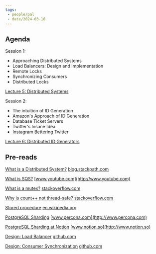 ```yaml
---
tags:
 - people/pal
 - date/2024-03-18
---
```


## Agenda

Session 1:

- Approaching Distributed Systems
- Load Balancers: Design and Implementation
- Remote Locks
- Synchronizing Consumers
- Distributed Locks

[Lecture 5: Distributed Systems](https://www.notion.so/Lecture-5-Distributed-Systems-1a3df0a0a83848cda09adbf4d329f5ff?pvs=21)

Session 2:

- The intuition of ID Generation
- Amazon's Approach of ID Generation
- Database Ticket Servers
- Twitter's Insane Idea
- Instagram Bettering Twitter

[Lecture 6: Distributed ID Generators](https://www.notion.so/Lecture-6-Distributed-ID-Generators-7b2d123bdf6845a689befe3fa172b30a?pvs=21)

## Pre-reads

[What is a Distributed System?](https://blog.stackpath.com/distributed-system/) [blog.stackpath.com](http://blog.stackpath.com)

[What is SQS?](https://www.youtube.com/watch?v=XrX7rb6M3jw) [www.youtube.com](http://www.youtube.com)

[What is a mutex?](https://stackoverflow.com/questions/34524/what-is-a-mutex) [stackoverflow.com](http://stackoverflow.com)

[Why is count++ not thread-safe?](https://stackoverflow.com/questions/680097/ive-heard-i-isnt-thread-safe-is-i-thread-safe) [stackoverflow.com](http://stackoverflow.com)

[Stored procedure](https://en.wikipedia.org/wiki/Stored_procedure) [en.wikipedia.org](http://en.wikipedia.org)

[PostgreSQL Sharding](https://www.percona.com/blog/2019/05/24/an-overview-of-sharding-in-postgresql-and-how-it-relates-to-mongodbs/) [www.percona.com](http://www.percona.com)

[PostgreSQL Sharding at Notion](https://www.notion.so/blog/sharding-postgres-at-notion) [www.notion.so](http://www.notion.so)

[Design: Load Balancer](https://github.com/relogX/system-design-questions/blob/master/load-balancer.md) [github.com](http://github.com)

[Design: Consumer Synchronization](https://github.com/relogX/system-design-questions/blob/master/queue-consumers.md) [github.com](http://github.com)